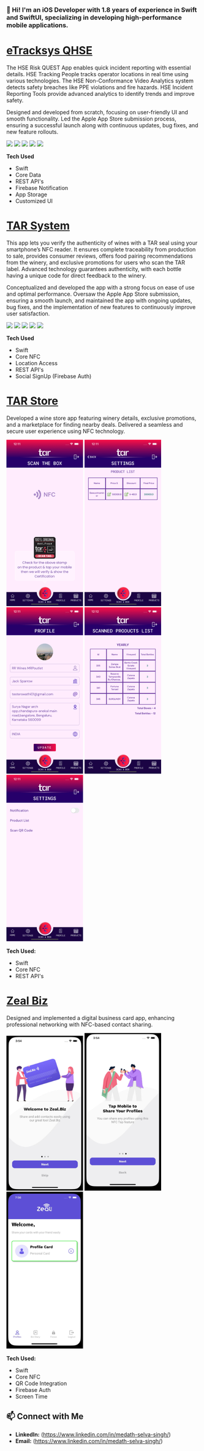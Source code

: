 
### 👋 Hi! I'm an iOS Developer with 1.8 years of experience in Swift and SwiftUI, specializing in developing high-performance mobile applications.

# [eTracksys QHSE](https://apps.apple.com/in/app/e-tracksys-qhse/id6460692225)
The HSE Risk QUEST App enables quick incident reporting with essential details. HSE Tracking People tracks operator locations in real time using various technologies. The HSE Non-Conformance Video Analytics system detects safety breaches like PPE violations and fire hazards. HSE Incident Reporting Tools provide advanced analytics to identify trends and improve safety.

Designed and developed from scratch, focusing on user-friendly UI and smooth functionality. Led the Apple App Store submission process, ensuring a successful launch along with continuous updates, bug fixes, and new feature rollouts.

<p align="left">
<img src="https://github.com/user-attachments/assets/3cdd3803-42f5-4694-a1c5-07fb4d22ca82", width="200"/>
<img src="https://github.com/user-attachments/assets/9b89ec70-a083-48ce-82fb-9ba182603d8f", width="200"/>
<img src="https://github.com/user-attachments/assets/5684106e-4670-4189-ab5f-dad3bff046c2", width="200"/>
<img src="https://github.com/user-attachments/assets/bc6f7ead-7e1d-4cd6-b621-1a74a84cbd4e", width="200"/>
<img src="https://github.com/user-attachments/assets/fc7293e5-128d-4fb7-aed4-2e62075504c4", width="200"/>
</p>

**Tech Used**
- Swift
- Core Data
- REST API's
- Firebase Notification
- App Storage
- Customized UI 


# [TAR System](https://apps.apple.com/in/app/tar-system/id6448125946)
This app lets you verify the authenticity of wines with a TAR seal using your smartphone’s NFC reader. It ensures complete traceability from production to sale, provides consumer reviews, offers food pairing recommendations from the winery, and exclusive promotions for users who scan the TAR label. Advanced technology guarantees authenticity, with each bottle having a unique code for direct feedback to the winery.

Conceptualized and developed the app with a strong focus on ease of use and optimal performance. Oversaw the Apple App Store submission, ensuring a smooth launch, and maintained the app with ongoing updates, bug fixes, and the implementation of new features to continuously improve user satisfaction.

<p align="left">
<img src="https://github.com/user-attachments/assets/0ff25ba1-9b24-4607-9484-36c65f45a864", width="200"/>
<img src="https://github.com/user-attachments/assets/92388a2e-721a-4f44-89c3-e6dee1afb17e", width="200"/>
<img src="https://github.com/user-attachments/assets/4910e57b-0a97-4cac-b178-4c6a1dd5d550", width="200"/>
<img src="https://github.com/user-attachments/assets/8f34a597-dab9-4860-8c11-2a165e944509", width="200"/>
<img src="https://github.com/user-attachments/assets/287b8118-f018-4724-97f4-7e959361b20a", width="200"/>
</p>

**Tech Used**
- Swift
- Core NFC
- Location Access
- REST API's
- Social SignUp (Firebase Auth)

# [TAR Store](https://apps.apple.com/in/app/tar-store/id6737254181) 
Developed a wine store app featuring winery details, exclusive promotions, and a marketplace for finding nearby deals. Delivered a seamless and secure user experience using NFC technology.
<p align="left">
<img src="https://github.com/MedathSelvaSingh/MedathSelvaSingh/blob/135ae12603fde02b9b69eeaa7b4ee21647379e76/Dashboard.png", width="200"/>
<img src="https://github.com/MedathSelvaSingh/MedathSelvaSingh/blob/f0457a652f616d48d894195de1c20925810e1dc2/ProductList.png", width="200"/>
<img src="https://github.com/MedathSelvaSingh/MedathSelvaSingh/blob/f0457a652f616d48d894195de1c20925810e1dc2/Profile.png", width="200"/>
<img src="https://github.com/MedathSelvaSingh/MedathSelvaSingh/blob/f0457a652f616d48d894195de1c20925810e1dc2/ScannedProductList.png", width="200"/>
<img src="https://github.com/MedathSelvaSingh/MedathSelvaSingh/blob/f0457a652f616d48d894195de1c20925810e1dc2/Settings.png", width="200"/>
</p>

**Tech Used:**  
- Swift  
- Core NFC   
- REST API's  

# [Zeal Biz](https://apps.apple.com/in/app/zealbiz/id1547217969)
Designed and implemented a digital business card app, enhancing professional networking with NFC-based contact sharing.
<p align="left">
<img src="https://github.com/MedathSelvaSingh/MedathSelvaSingh/blob/80cd2e2d410f2818a21aa44d70f71a9472afc801/WhatsApp%20Image%202025-04-03%20at%2020.32.25%20(1).jpeg", width="200"/>
<img src="https://github.com/MedathSelvaSingh/MedathSelvaSingh/blob/80cd2e2d410f2818a21aa44d70f71a9472afc801/WhatsApp%20Image%202025-04-03%20at%2020.32.25.jpeg", width="200"/>
  <img src="https://github.com/MedathSelvaSingh/MedathSelvaSingh/blob/80cd2e2d410f2818a21aa44d70f71a9472afc801/WhatsApp%20Image%202025-04-03%20at%2020.32.24.jpeg", width="200"/>
</p>

**Tech Used:**  
- Swift  
- Core NFC  
- QR Code Integration  
- Firebase Auth
- Screen Time

## **📫 Connect with Me**  
- **LinkedIn:** (https://www.linkedin.com/in/medath-selva-singh/)  
- **Email:** (https://www.linkedin.com/in/medath-selva-singh/)  



